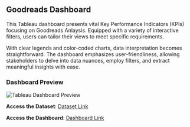 ## Goodreads Dashboard

This Tableau dashboard presents vital Key Performance Indicators (KPIs) focusing on Goodreads Anlaysis. Equipped with a variety of interactive filters, users can tailor their views to meet specific requirements.

With clear legends and color-coded charts, data interpretation becomes straightforward. The dashboard emphasizes user-friendliness, allowing stakeholders to delve into data nuances, employ filters, and extract meaningful insights with ease.

### Dashboard Preview

![Tableau Dashboard Preview[]()](https://github.com/NaveenJunjur/My_Portfoilio/blob/main/Tableau_Projects/02-Goodreads%20Dashboard/Images/Goodreads%20Dashboard.PNG)



**Access the Dataset**: [Dataset Link](https://github.com/NaveenJunjur/My_Portfoilio/blob/main/Tableau_Projects/02-Goodreads%20Dashboard/books.csv)
  
**Access the Dashboard**: [Dashboard Link]()
